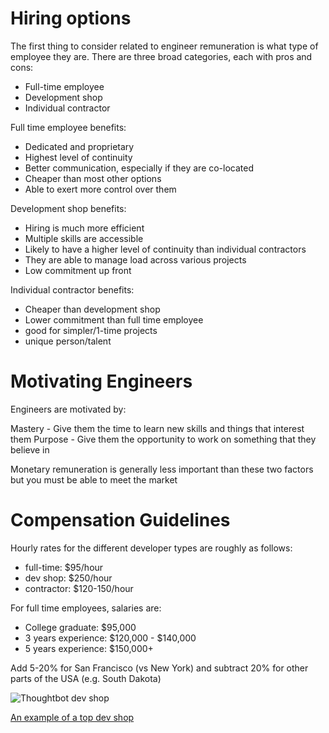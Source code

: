 # Hiring options #

The first thing to consider related to engineer remuneration is what type of employee they are. There are three broad categories, each with pros and cons:

- Full-time employee
- Development shop
- Individual contractor

Full time employee benefits:

- Dedicated and proprietary
- Highest level of continuity
- Better communication, especially if they are co-located
- Cheaper than most other options
- Able to exert more control over them

Development shop benefits:

- Hiring is much more efficient
- Multiple skills are accessible
- Likely to have a higher level of continuity than individual contractors
- They are able to manage load across various projects
- Low commitment up front

Individual contractor benefits: 

- Cheaper than development shop
- Lower commitment than full time employee
- good for simpler/1-time projects
- unique person/talent

# Motivating Engineers #

Engineers are motivated by:

Mastery - Give them the time to learn new skills and things that interest them
Purpose - Give them the opportunity to work on something that they believe in 

Monetary remuneration is generally less important than these two factors but you must be able to meet the market

# Compensation Guidelines #

Hourly rates for the different developer types are roughly as follows:

- full-time: $95/hour
- dev shop: $250/hour
- contractor: $120-150/hour

For full time employees, salaries are:

- College graduate: $95,000
- 3 years experience: $120,000 - $140,000
- 5 years experience: $150,000+

Add 5-20% for San Francisco (vs New York) and subtract 20% for other parts of the USA (e.g. South Dakota)

<img src="http://boston.io/assets/company-logos/thoughtbot-1420bf661f52a0678c0893e78d0f5000.png" alt="Thoughtbot dev shop">

<a href="https://thoughtbot.com/">An example of a top dev shop</a>
